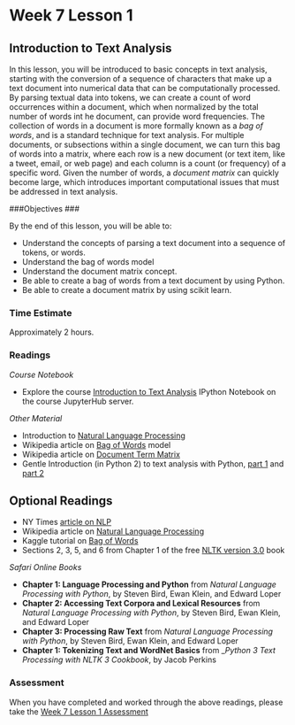 # Week 7 Lesson 1 #
## Introduction to Text Analysis ##

In this lesson, you will be introduced to basic concepts in text
analysis, starting with the conversion of a sequence of characters that
make up a text document into numerical data that can be computationally
processed. By parsing textual data into tokens, we can create a count of
word occurrences within a document, which when normalized by the total
number of words int he document, can provide word frequencies. The
collection of words in a document is more formally known as a _bag of
words_, and is a standard technique for text analysis. For multiple
documents, or subsections within a single document, we can turn this bag
of words into a matrix, where each row is a new document (or text item,
like a tweet, email, or web page) and each column is a count (or
frequency) of a specific word. Given the number of words, a _document
matrix_ can quickly become large, which introduces important computational
issues that must be addressed in text analysis.

###Objectives ###

By the end of this lesson, you will be able to:

- Understand the concepts of parsing a text document into a sequence of tokens, or words.
- Understand the bag of words model
- Understand the document matrix concept.
- Be able to create a bag of words from a text document by using Python.
- Be able to create a document matrix by using scikit learn.

### Time Estimate ###

Approximately 2 hours.

### Readings ####

_Course Notebook_

- Explore the course [Introduction to Text Analysis][l1nb]
IPython Notebook on the course JupyterHub server.

_Other Material_

- Introduction to [Natural Language Processing][inlp]
- Wikipedia article on [Bag of Words][wbow] model
- Wikipedia article on [Document Term Matrix][wdtm]
- Gentle Introduction (in Python 2) to text analysis with Python, [part 1][nctap1] and [part 2][nctap2]

## Optional Readings ##

- NY Times [article on NLP][nytnlp]
- Wikipedia article on [Natural Language Processing][wnlp]
- Kaggle tutorial on [Bag of Words][kbow]
- Sections 2, 3, 5, and 6 from Chapter 1 of the free [NLTK version 3.0][nltk3] book

_Safari Online Books_

- **Chapter 1: Language Processing and Python** from _Natural Language Processing with Python_, by Steven Bird, Ewan Klein, and Edward Loper
- **Chapter 2: Accessing Text Corpora and Lexical Resources** from _Natural Language Processing with Python_, by Steven Bird, Ewan Klein, and Edward Loper
- **Chapter 3: Processing Raw Text** from _Natural Language Processing with Python_, by Steven Bird, Ewan Klein, and Edward Loper
- **Chapter 1: Tokenizing Text and WordNet Basics** from __Python 3 Text Processing with NLTK 3 Cookbook_, by Jacob Perkins

### Assessment ###

When you have completed and worked through the above readings, please take the [Week 7 Lesson 1 Assessment][la]

[l1nb]: notebooks/intro2ta.ipynb
[la]: https://learn.illinois.edu/mod/quiz/

[inlp]: https://blog.monkeylearn.com/the-definitive-guide-to-natural-language-processing/

[wnlp]: https://en.wikipedia.org/wiki/Natural_language_processing
[wbow]: https://en.wikipedia.org/wiki/Bag-of-words_model
[wdtm]: https://en.wikipedia.org/wiki/Document-term_matrix


[nytnlp]: http://www.nytimes.com/2003/10/16/technology/circuits/16mine.html?pagewanted=print
[nltk3]: http://www.nltk.org/book/ch01.html

[nctap1]: http://nealcaren.web.unc.edu/an-introduction-to-text-analysis-with-python-part-1/
[nctap2]: http://nealcaren.web.unc.edu/an-introduction-to-text-analysis-with-python-part-2/

[kbow]: https://www.kaggle.com/c/word2vec-nlp-tutorial/details/part-1-for-beginners-bag-of-words